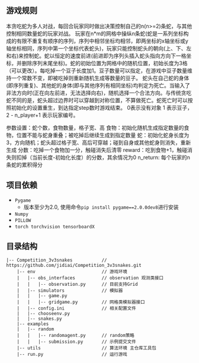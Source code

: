 ## 游戏规则
本贪吃蛇为多人对战，每回合玩家同时做出决策控制自己的n(n>=2)条蛇，与其他控制相同数量蛇的玩家对战。
玩家在n*m的网格中操纵n条蛇(蛇是一系列坐标构成的有限不重复有顺序的序列，序列中相邻坐标均相邻，即两坐标的x轴坐标或y轴坐标相同，序列中第一个坐标代表蛇头)，玩家只能控制蛇头的朝向(上、下、左和右)来控制蛇。蛇以恒定的速度前进(前进即为序列头插入蛇头指向方向下一格坐标，并删除序列末尾坐标)。蛇的初始位置为网格中的随机位置，初始长度为3格（可以更改）。每吃掉一个豆子长度加1。豆子数量可以指定，在游戏中豆子数量维持一个常数不变，即被吃掉则重新随机生成等数量的豆子。
蛇头在自己蛇的身体(即序列重复)、其他蛇的身体(即与其他序列有相同坐标)均判定为死亡。当输入了非法方向时(正在向左前进，无法选择向右)，随机选择一个合法方向。与传统贪吃蛇不同的是，蛇头超过边界时可以穿越到对称位置，不算做死亡。蛇死亡时可以按照初始化的设置重生，到达指定step数时游戏结束。
0表示没有对象 1 表示豆子，2 - n_player+1 表示玩家编号。

参数设置：蛇个数，食物数量，格子宽、高
食物：初始化随机生成指定数量的食物，位置不能与蛇身重叠；被吃掉后继续生成到指定数量
蛇：初始化蛇身长度为3，方向随机；蛇头超过格子宽、高后可穿越；碰到自身或其他蛇身则消失，重新生成
分数：吃掉一个食物加一分，触碰消失后清零
reward：吃到食物+1，触碰消失则扣掉（当前长度-初始化长度）的分数，其余情况为0
n_return: 每个玩家的n条蛇的累积得分

## 项目依赖
- `Pygame`
  - 版本至少为2.0, 使用命令`pip install pygame==2.0.0dev8`进行安装
- `Numpy`
- `PILLOW`
- `torch torchvision tensorboardX`

## 目录结构
```
|-- Competition_3v3snakes           // https://github.com/jidiai/Competition_3v3snakes.git
    |-- env		                    // 游戏环境
    |	|-- obs_interfaces		    // observation 观测类接口
	|	|	|-- observation.py		// 目前支持Grid
	|	|-- simulators		        // 模拟器
	|	|	|-- game.py
	|	|	|-- gridgame.py         // 网格类模拟器接口
	|	|-- config.ini		        // 相关配置文件
	|	|-- chooseenv.py 
	|	|-- snakes.py
	|-- examples
	|   |-- random
	|   |   |-- randomagent.py      // random策略
	|   |   |-- submission.py       // 示例提交文件
	|-- utils                       // 算法环境 主仓库工具包
	|-- run.py		                // 运行游戏	
```







